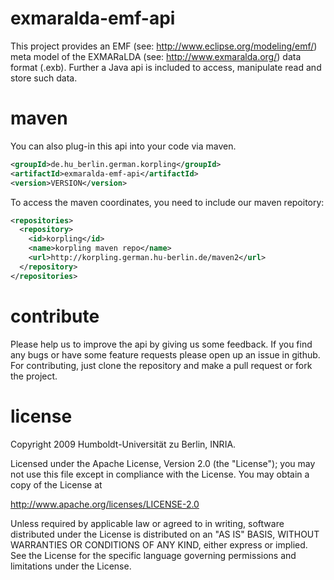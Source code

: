 exmaralda-emf-api
=================

This project provides an EMF (see: http://www.eclipse.org/modeling/emf/) meta model of the EXMARaLDA (see: http://www.exmaralda.org/) data format (.exb). Further a Java api is included to access, manipulate read and store such data.

maven
===
You can also plug-in this api into your code via maven. 

```xml
<groupId>de.hu_berlin.german.korpling</groupId>
<artifactId>exmaralda-emf-api</artifactId>
<version>VERSION</version>
```

To access the maven coordinates, you need to include our maven repoitory:

```xml
<repositories>
  <repository>
    <id>korpling</id>
    <name>korpling maven repo</name>
    <url>http://korpling.german.hu-berlin.de/maven2</url>
  </repository>
</repositories>
```

contribute
===
Please help us to improve the api by giving us some feedback. If you find any bugs or have some feature requests please open up an issue in github. For contributing, just clone the repository and make a pull request or fork the project.

license
===
  Copyright 2009 Humboldt-Universität zu Berlin, INRIA.

  Licensed under the Apache License, Version 2.0 (the "License");
  you may not use this file except in compliance with the License.
  You may obtain a copy of the License at
 
  http://www.apache.org/licenses/LICENSE-2.0

  Unless required by applicable law or agreed to in writing, software
  distributed under the License is distributed on an "AS IS" BASIS,
  WITHOUT WARRANTIES OR CONDITIONS OF ANY KIND, either express or implied.
  See the License for the specific language governing permissions and
  limitations under the License.
